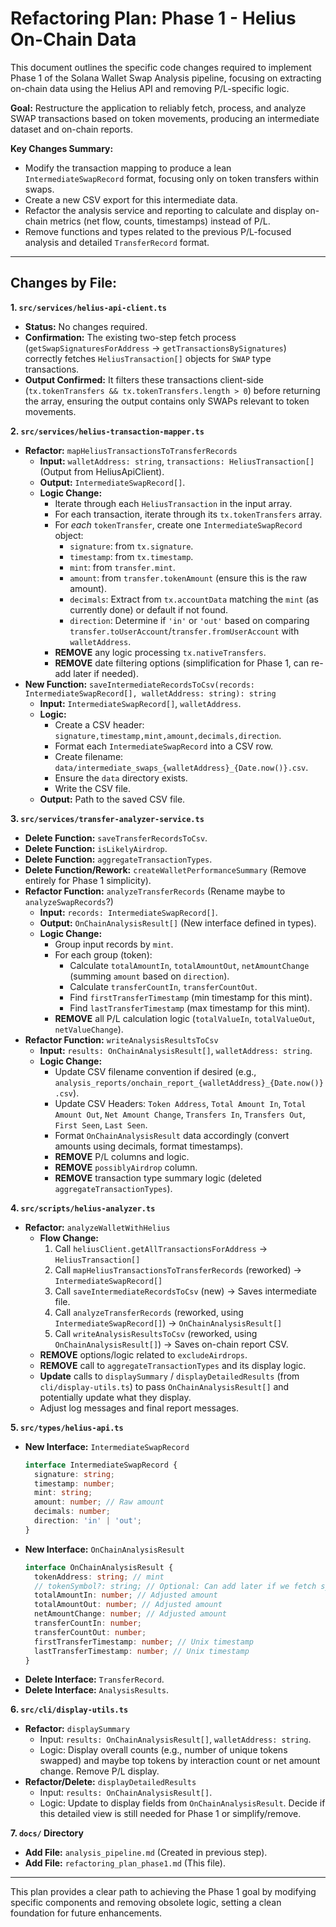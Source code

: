 # Refactoring Plan: Phase 1 - Helius On-Chain Data

This document outlines the specific code changes required to implement Phase 1 of the Solana Wallet Swap Analysis pipeline, focusing on extracting on-chain data using the Helius API and removing P/L-specific logic.

**Goal:** Restructure the application to reliably fetch, process, and analyze SWAP transactions based on token movements, producing an intermediate dataset and on-chain reports.

**Key Changes Summary:**

*   Modify the transaction mapping to produce a lean `IntermediateSwapRecord` format, focusing only on token transfers within swaps.
*   Create a new CSV export for this intermediate data.
*   Refactor the analysis service and reporting to calculate and display on-chain metrics (net flow, counts, timestamps) instead of P/L.
*   Remove functions and types related to the previous P/L-focused analysis and detailed `TransferRecord` format.

--- 

## Changes by File:

**1. `src/services/helius-api-client.ts`**

*   **Status:** No changes required.
*   **Confirmation:** The existing two-step fetch process (`getSwapSignaturesForAddress` -> `getTransactionsBySignatures`) correctly fetches `HeliusTransaction[]` objects for `SWAP` type transactions.
*   **Output Confirmed:** It filters these transactions client-side (`tx.tokenTransfers && tx.tokenTransfers.length > 0`) before returning the array, ensuring the output contains only SWAPs relevant to token movements.

**2. `src/services/helius-transaction-mapper.ts`**

*   **Refactor:** `mapHeliusTransactionsToTransferRecords`
    *   **Input:** `walletAddress: string`, `transactions: HeliusTransaction[]` (Output from HeliusApiClient).
    *   **Output:** `IntermediateSwapRecord[]`.
    *   **Logic Change:**
        *   Iterate through each `HeliusTransaction` in the input array.
        *   For each transaction, iterate through its `tx.tokenTransfers` array.
        *   For *each* `tokenTransfer`, create one `IntermediateSwapRecord` object:
            *   `signature`: from `tx.signature`.
            *   `timestamp`: from `tx.timestamp`.
            *   `mint`: from `transfer.mint`.
            *   `amount`: from `transfer.tokenAmount` (ensure this is the raw amount).
            *   `decimals`: Extract from `tx.accountData` matching the `mint` (as currently done) or default if not found.
            *   `direction`: Determine if `'in'` or `'out'` based on comparing `transfer.toUserAccount`/`transfer.fromUserAccount` with `walletAddress`.
        *   **REMOVE** any logic processing `tx.nativeTransfers`.
        *   **REMOVE** date filtering options (simplification for Phase 1, can re-add later if needed).
*   **New Function:** `saveIntermediateRecordsToCsv(records: IntermediateSwapRecord[], walletAddress: string): string`
    *   **Input:** `IntermediateSwapRecord[]`, `walletAddress`.
    *   **Logic:**
        *   Create a CSV header: `signature,timestamp,mint,amount,decimals,direction`.
        *   Format each `IntermediateSwapRecord` into a CSV row.
        *   Create filename: `data/intermediate_swaps_{walletAddress}_{Date.now()}.csv`.
        *   Ensure the `data` directory exists.
        *   Write the CSV file.
    *   **Output:** Path to the saved CSV file.

**3. `src/services/transfer-analyzer-service.ts`**

*   **Delete Function:** `saveTransferRecordsToCsv`.
*   **Delete Function:** `isLikelyAirdrop`.
*   **Delete Function:** `aggregateTransactionTypes`.
*   **Delete Function/Rework:** `createWalletPerformanceSummary` (Remove entirely for Phase 1 simplicity).
*   **Refactor Function:** `analyzeTransferRecords` (Rename maybe to `analyzeSwapRecords`?)
    *   **Input:** `records: IntermediateSwapRecord[]`.
    *   **Output:** `OnChainAnalysisResult[]` (New interface defined in types).
    *   **Logic Change:**
        *   Group input records by `mint`.
        *   For each group (token):
            *   Calculate `totalAmountIn`, `totalAmountOut`, `netAmountChange` (summing `amount` based on `direction`).
            *   Calculate `transferCountIn`, `transferCountOut`.
            *   Find `firstTransferTimestamp` (min timestamp for this mint).
            *   Find `lastTransferTimestamp` (max timestamp for this mint).
        *   **REMOVE** all P/L calculation logic (`totalValueIn`, `totalValueOut`, `netValueChange`).
*   **Refactor Function:** `writeAnalysisResultsToCsv`
    *   **Input:** `results: OnChainAnalysisResult[]`, `walletAddress: string`.
    *   **Logic Change:**
        *   Update CSV filename convention if desired (e.g., `analysis_reports/onchain_report_{walletAddress}_{Date.now()}.csv`).
        *   Update CSV Headers: `Token Address`, `Total Amount In`, `Total Amount Out`, `Net Amount Change`, `Transfers In`, `Transfers Out`, `First Seen`, `Last Seen`.
        *   Format `OnChainAnalysisResult` data accordingly (convert amounts using decimals, format timestamps).
        *   **REMOVE** P/L columns and logic.
        *   **REMOVE** `possiblyAirdrop` column.
        *   **REMOVE** transaction type summary logic (deleted `aggregateTransactionTypes`).

**4. `src/scripts/helius-analyzer.ts`**

*   **Refactor:** `analyzeWalletWithHelius`
    *   **Flow Change:**
        1. Call `heliusClient.getAllTransactionsForAddress` -> `HeliusTransaction[]`
        2. Call `mapHeliusTransactionsToTransferRecords` (reworked) -> `IntermediateSwapRecord[]`
        3. Call `saveIntermediateRecordsToCsv` (new) -> Saves intermediate file.
        4. Call `analyzeTransferRecords` (reworked, using `IntermediateSwapRecord[]`) -> `OnChainAnalysisResult[]`
        5. Call `writeAnalysisResultsToCsv` (reworked, using `OnChainAnalysisResult[]`) -> Saves on-chain report CSV.
    *   **REMOVE** options/logic related to `excludeAirdrops`.
    *   **REMOVE** call to `aggregateTransactionTypes` and its display logic.
    *   **Update** calls to `displaySummary` / `displayDetailedResults` (from `cli/display-utils.ts`) to pass `OnChainAnalysisResult[]` and potentially update what they display.
    *   Adjust log messages and final report messages.

**5. `src/types/helius-api.ts`**

*   **New Interface:** `IntermediateSwapRecord`
    ```typescript
    interface IntermediateSwapRecord {
      signature: string;
      timestamp: number; 
      mint: string;
      amount: number; // Raw amount
      decimals: number;
      direction: 'in' | 'out';
    }
    ```
*   **New Interface:** `OnChainAnalysisResult`
    ```typescript
    interface OnChainAnalysisResult {
      tokenAddress: string; // mint
      // tokenSymbol?: string; // Optional: Can add later if we fetch symbols
      totalAmountIn: number; // Adjusted amount
      totalAmountOut: number; // Adjusted amount
      netAmountChange: number; // Adjusted amount
      transferCountIn: number;
      transferCountOut: number;
      firstTransferTimestamp: number; // Unix timestamp
      lastTransferTimestamp: number; // Unix timestamp
    }
    ```
*   **Delete Interface:** `TransferRecord`.
*   **Delete Interface:** `AnalysisResults`.

**6. `src/cli/display-utils.ts`**

*   **Refactor:** `displaySummary`
    *   Input: `results: OnChainAnalysisResult[]`, `walletAddress: string`.
    *   Logic: Display overall counts (e.g., number of unique tokens swapped) and maybe top tokens by interaction count or net amount change. Remove P/L display.
*   **Refactor/Delete:** `displayDetailedResults`
    *   Input: `results: OnChainAnalysisResult[]`.
    *   Logic: Update to display fields from `OnChainAnalysisResult`. Decide if this detailed view is still needed for Phase 1 or simplify/remove.

**7. `docs/` Directory**

*   **Add File:** `analysis_pipeline.md` (Created in previous step).
*   **Add File:** `refactoring_plan_phase1.md` (This file).

--- 

This plan provides a clear path to achieving the Phase 1 goal by modifying specific components and removing obsolete logic, setting a clean foundation for future enhancements. 